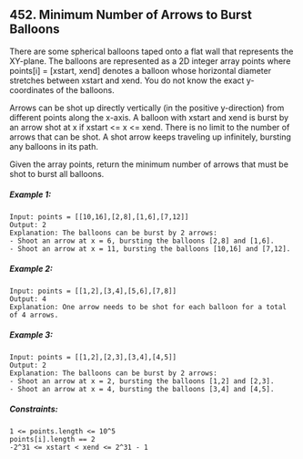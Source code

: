 ﻿## 452. Minimum Number of Arrows to Burst Balloons

There are some spherical balloons taped onto a flat wall that represents the XY-plane. The balloons are represented as a 2D integer array points where points[i] = [xstart, xend] denotes a balloon whose horizontal diameter stretches between xstart and xend. You do not know the exact y-coordinates of the balloons.

Arrows can be shot up directly vertically (in the positive y-direction) from different points along the x-axis. A balloon with xstart and xend is burst by an arrow shot at x if xstart <= x <= xend. There is no limit to the number of arrows that can be shot. A shot arrow keeps traveling up infinitely, bursting any balloons in its path.

Given the array points, return the minimum number of arrows that must be shot to burst all balloons.

##### Example 1:

    Input: points = [[10,16],[2,8],[1,6],[7,12]]
    Output: 2
    Explanation: The balloons can be burst by 2 arrows:
    - Shoot an arrow at x = 6, bursting the balloons [2,8] and [1,6].
    - Shoot an arrow at x = 11, bursting the balloons [10,16] and [7,12].

##### Example 2:

    Input: points = [[1,2],[3,4],[5,6],[7,8]]
    Output: 4
    Explanation: One arrow needs to be shot for each balloon for a total of 4 arrows.

##### Example 3:

    Input: points = [[1,2],[2,3],[3,4],[4,5]]
    Output: 2
    Explanation: The balloons can be burst by 2 arrows:
    - Shoot an arrow at x = 2, bursting the balloons [1,2] and [2,3].
    - Shoot an arrow at x = 4, bursting the balloons [3,4] and [4,5].

##### Constraints:

    1 <= points.length <= 10^5
    points[i].length == 2
    -2^31 <= xstart < xend <= 2^31 - 1